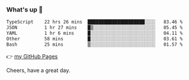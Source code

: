 ### What's up 👋

<!--START_SECTION:waka-->

```txt
TypeScript    22 hrs 26 mins  █████████████████████░░░░   83.46 %
JSON          1 hr 27 mins    █▒░░░░░░░░░░░░░░░░░░░░░░░   05.45 %
YAML          1 hr 6 mins     █░░░░░░░░░░░░░░░░░░░░░░░░   04.11 %
Other         58 mins         █░░░░░░░░░░░░░░░░░░░░░░░░   03.61 %
Bash          25 mins         ▒░░░░░░░░░░░░░░░░░░░░░░░░   01.57 %
```

<!--END_SECTION:waka-->

👉 [my GitHub Pages](https://ykzhukian.github.io)

Cheers, have a great day.

